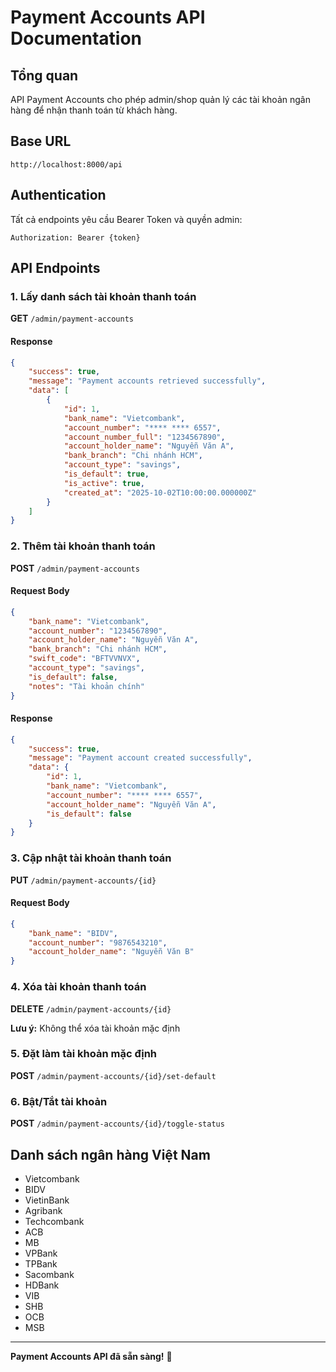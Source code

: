 # Payment Accounts API Documentation

## Tổng quan

API Payment Accounts cho phép admin/shop quản lý các tài khoản ngân hàng để nhận thanh toán từ khách hàng.

## Base URL

```
http://localhost:8000/api
```

## Authentication

Tất cả endpoints yêu cầu Bearer Token và quyền admin:
```
Authorization: Bearer {token}
```

## API Endpoints

### 1. Lấy danh sách tài khoản thanh toán

**GET** `/admin/payment-accounts`

#### Response

```json
{
    "success": true,
    "message": "Payment accounts retrieved successfully",
    "data": [
        {
            "id": 1,
            "bank_name": "Vietcombank",
            "account_number": "**** **** 6557",
            "account_number_full": "1234567890",
            "account_holder_name": "Nguyễn Văn A",
            "bank_branch": "Chi nhánh HCM",
            "account_type": "savings",
            "is_default": true,
            "is_active": true,
            "created_at": "2025-10-02T10:00:00.000000Z"
        }
    ]
}
```

### 2. Thêm tài khoản thanh toán

**POST** `/admin/payment-accounts`

#### Request Body

```json
{
    "bank_name": "Vietcombank",
    "account_number": "1234567890",
    "account_holder_name": "Nguyễn Văn A",
    "bank_branch": "Chi nhánh HCM",
    "swift_code": "BFTVVNVX",
    "account_type": "savings",
    "is_default": false,
    "notes": "Tài khoản chính"
}
```

#### Response

```json
{
    "success": true,
    "message": "Payment account created successfully",
    "data": {
        "id": 1,
        "bank_name": "Vietcombank",
        "account_number": "**** **** 6557",
        "account_holder_name": "Nguyễn Văn A",
        "is_default": false
    }
}
```

### 3. Cập nhật tài khoản thanh toán

**PUT** `/admin/payment-accounts/{id}`

#### Request Body

```json
{
    "bank_name": "BIDV",
    "account_number": "9876543210",
    "account_holder_name": "Nguyễn Văn B"
}
```

### 4. Xóa tài khoản thanh toán

**DELETE** `/admin/payment-accounts/{id}`

**Lưu ý:** Không thể xóa tài khoản mặc định

### 5. Đặt làm tài khoản mặc định

**POST** `/admin/payment-accounts/{id}/set-default`

### 6. Bật/Tắt tài khoản

**POST** `/admin/payment-accounts/{id}/toggle-status`

## Danh sách ngân hàng Việt Nam

- Vietcombank
- BIDV
- VietinBank
- Agribank
- Techcombank
- ACB
- MB
- VPBank
- TPBank
- Sacombank
- HDBank
- VIB
- SHB
- OCB
- MSB

---

**Payment Accounts API đã sẵn sàng!** 🏦

